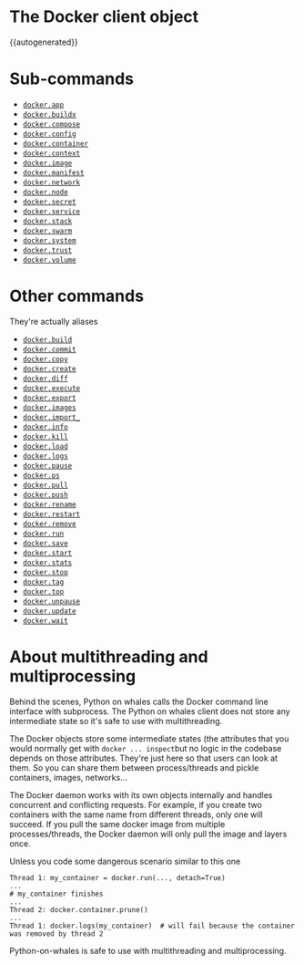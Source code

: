 # The Docker client object


{{autogenerated}}

# Sub-commands
* [`docker.app`](sub-commands/app.md)
* [`docker.buildx`](sub-commands/buildx.md)
* [`docker.compose`](sub-commands/compose.md)
* [`docker.config`](sub-commands/config.md)
* [`docker.container`](sub-commands/container.md)
* [`docker.context`](sub-commands/context.md)
* [`docker.image`](sub-commands/image.md)
* [`docker.manifest`](sub-commands/manifest.md)
* [`docker.network`](sub-commands/network.md)
* [`docker.node`](sub-commands/node.md)
* [`docker.secret`](sub-commands/secret.md)
* [`docker.service`](sub-commands/service.md)
* [`docker.stack`](sub-commands/stack.md)
* [`docker.swarm`](sub-commands/swarm.md)
* [`docker.system`](sub-commands/system.md)
* [`docker.trust`](sub-commands/trust.md)
* [`docker.volume`](sub-commands/volume.md)


# Other commands

They're actually aliases

* [`docker.build`](sub-commands/buildx.md#build)
* [`docker.commit`](sub-commands/container.md#commit)
* [`docker.copy`](sub-commands/container.md#copy)
* [`docker.create`](sub-commands/container.md#create)
* [`docker.diff`](sub-commands/container.md#diff)
* [`docker.execute`](sub-commands/container.md#execute)
* [`docker.export`](sub-commands/container.md#export)
* [`docker.images`](sub-commands/image.md#list)
* [`docker.import_`](sub-commands/image.md#import_)
* [`docker.info`](sub-commands/system.md#info)
* [`docker.kill`](sub-commands/container.md#kill)
* [`docker.load`](sub-commands/image.md#load)
* [`docker.logs`](sub-commands/container.md#logs)
* [`docker.pause`](sub-commands/container.md#pause)
* [`docker.ps`](sub-commands/container.md#list)
* [`docker.pull`](sub-commands/image.md#pull)
* [`docker.push`](sub-commands/image.md#push)
* [`docker.rename`](sub-commands/container.md#rename)
* [`docker.restart`](sub-commands/container.md#restart)
* [`docker.remove`](sub-commands/container.md#remove)
* [`docker.run`](sub-commands/container.md#run)
* [`docker.save`](sub-commands/image.md#save)
* [`docker.start`](sub-commands/container.md#start)
* [`docker.stats`](sub-commands/container.md#stats)
* [`docker.stop`](sub-commands/container.md#stop)
* [`docker.tag`](sub-commands/image.md#tag)
* [`docker.top`](sub-commands/container.md#stop)
* [`docker.unpause`](sub-commands/container.md#unpause)
* [`docker.update`](sub-commands/container.md#update)
* [`docker.wait`](sub-commands/container.md#wait)


# About multithreading and multiprocessing

Behind the scenes, Python on whales calls the Docker command line interface with
subprocess. The Python on whales client does not store any intermediate state so it's safe 
to use with multithreading. 

The Docker objects store some intermediate states (the attributes 
that you would normally get with `docker ... inspect`but no logic in 
the codebase depends on those attributes. They're just here so that users can look at them. 
So you can share them between process/threads and pickle containers, images, networks...

The Docker daemon works with its own objects internally and handles concurrent and conflicting requests. 
For example, if you create two containers with the same name from different threads, only one will 
succeed. If you pull the same docker image from multiple processes/threads, the Docker daemon will 
only pull the image and layers once.

Unless you code some dangerous scenario similar to this one

```
Thread 1: my_container = docker.run(..., detach=True)
...
# my_container finishes
...
Thread 2: docker.container.prune()
...
Thread 1: docker.logs(my_container)  # will fail because the container was removed by thread 2
```

Python-on-whales is safe to use with multithreading and multiprocessing.
